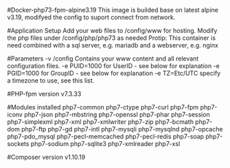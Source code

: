 #Docker-php73-fpm-alpine3.19
This image is builded base on latest alpine v3.19, modifyed the config to suport connect from network.

#Application Setup
Add your web files to /config/www for hosting.
Modify the php files under /config/php/php73 as needed
Protip: This container is need combined with a sql server, e.g. mariadb and a webserver, e.g. nginx

#Parameters
-v /config	Contains your www content and all relevant configuration files.
-e PUID=1000	for UserID - see below for explanation
-e PGID=1000	for GroupID - see below for explanation
-e TZ=Etc/UTC	specify a timezone to use, see this list.

#PHP-fpm version
v7.3.33

#Modules installed
    php7-common
    php7-ctype
    php7-curl
    php7-fpm
    php7-iconv
    php7-json
    php7-mbstring
    php7-openssl
    php7-phar
    php7-session
    php7-simplexml
    php7-xml
    php7-xmlwriter
    php7-zip
    php7-bcmath
    php7-dom
    php7-ftp
    php7-gd
    php7-intl
    php7-mysqli
    php7-mysqlnd
    php7-opcache
    php7-pdo_mysql
    php7-pecl-memcached
    php7-pecl-redis
    php7-soap
    php7-sockets
    php7-sodium
    php7-sqlite3
    php7-xmlreader
    php7-xsl

#Composer version
v1.10.19
